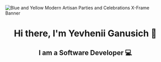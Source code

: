 ![Blue and Yellow Modern Artisan Parties and Celebrations X-Frame Banner](https://user-images.githubusercontent.com/33880254/186797530-ccd861f0-1f2e-49a2-82f8-b40013c9f084.jpg)
<h1 align="center"> Hi there, I'm Yevhenii Ganusich 👋 </h1>
<h2 align="center"> I am a Software Developer 💻 </h2>

<!--
**y3vhenii/y3vhenii** is a ✨ _special_ ✨ repository because its `README.md` (this file) appears on your GitHub profile.

Here are some ideas to get you started:

- 🔭 I’m currently working on ...
- 🌱 I’m currently learning ...
- 👯 I’m looking to collaborate on ...
- 🤔 I’m looking for help with ...
- 💬 Ask me about ...
- 📫 How to reach me: ...
- 😄 Pronouns: ...
- ⚡ Fun fact: ...
-->
